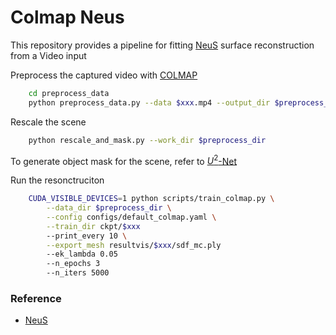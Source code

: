 # Colmap Neus

This repository provides a pipeline for fitting [NeuS](https://github.com/Totoro97/NeuS) surface reconstruction from a Video input


Preprocess the captured video with [COLMAP](https://colmap.github.io/) 
    
```sh
    cd preprocess_data
    python preprocess_data.py --data $xxx.mp4 --output_dir $preprocess_dir
```

Rescale the scene

```sh
    python rescale_and_mask.py --work_dir $preprocess_dir
```
To generate object mask for the scene, refer to [$U^2$-Net](https://github.com/xuebinqin/U-2-Net)


Run the resonctruciton
```sh
    CUDA_VISIBLE_DEVICES=1 python scripts/train_colmap.py \
        --data_dir $preprocess_dir \
        --config configs/default_colmap.yaml \
        --train_dir ckpt/$xxx 
        --print_every 10 \
        --export_mesh resultvis/$xxx/sdf_mc.ply 
        --ek_lambda 0.05 
        --n_epochs 3 
        --n_iters 5000
```


### Reference
* [NeuS](https://github.com/Totoro97/NeuS) 
